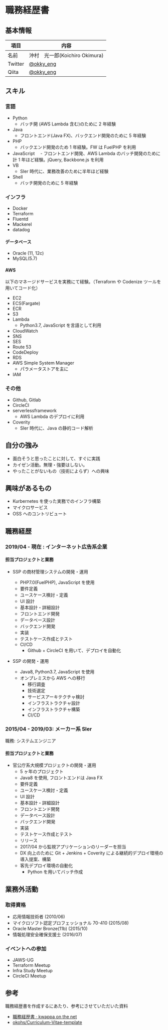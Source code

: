 # 職務経歴書

## 基本情報

| 項目    | 内容                                      |
| ------- | ----------------------------------------- |
| 名前    | 沖村　光一郎(Koichiro Okimura)            |
| Twitter | [@okky_eng](https://twitter.com/okky_eng) |
| Qiita   | [@okky_eng](https://qiita.com/okky_eng)   |

## スキル

### 言語

- Python
  - バッチ開 (AWS Lambda 含む)のために 2 年経験
- Java
  - フロントエンド(Java FX)、バックエンド開発のために 5 年経験
- PHP
  - バックエンド開発のため 1 年経験。FW は FuelPHP を利用
- JavaScript
  　- フロントエンド開発、AWS Lambda のバッチ開発のために 計 1 年ほど経験。jQuery, Backbone.js を利用
- VB
  - SIer 時代に、業務改善のために半年ほど経験
- Shell
  - バッチ開発のために 5 年経験

### インフラ

- Docker
- Terraform
- Fluentd
- Mackerel
- datadog

#### データベース

- Oracle (11, 12c)
- MySQL(5.7)

#### AWS

以下のマネージドサービスを実務にて経験。（Terraform や Codenize ツールを用いてコード化）

- EC2
- ECS(Fargate)
- ECR
- S3
- Lambda
  - Python3.7, JavaScript を言語として利用
- CloudWatch
- SNS
- SES
- Route 53
- CodeDeploy
- RDS
- AWS Simple System Manager
  - パラメータストアを主に
- IAM

### その他

- Github, Gitlab
- CircleCI
- serverlessframework
  - AWS Lambda のデプロイに利用
- Coverity
  - SIer 時代に、Java の静的コード解析

## 自分の強み

- 面白そうと思ったことに対して、すぐに実践
- カイゼン活動。無理・強要はしない。
- やったことがないもの（技術によらず）への興味

## 興味があるもの

- Kurbernetes を使った実務でのインフラ構築
- マイクロサービス
- OSS へのコントリビュート

## 職務経歴

### 2019/04 - 現在 : インターネット広告系企業

#### 担当プロジェクトと業務

- SSP の商材管理システムの開発・運用

  - PHP7.0(FuelPHP), JavaScript を使用
  - 要件定義
  - ユースケース検討・定義
  - UI 設計
  - 基本設計・詳細設計
  - フロントエンド開発
  - データベース設計
  - バックエンド開発
  - 実装
  - テストケース作成とテスト
  - CI/CD
    - Github + CircleCI を用いて、デプロイを自動化

- SSP の開発・運用
  - Java8, Python3.7, JavaScript を使用
  - オンプレミスから AWS への移行
    - 移行調査
    - 技術選定
    - サービスアーキテクチャ検討
    - インフラストラクチャ設計
    - インフラストラクチャ構築
    - CI/CD

### 2015/04 - 2019/03: メーカー系 SIer

職務: システムエンジニア

#### 担当プロジェクトと業務

- 官公庁系大規模プロジェクトの開発・運用
  - 5 ヶ年のプロジェクト
  - Java8 を使用, フロントエンドは Java FX
  - 要件定義
  - ユースケース検討・定義
  - UI 設計
  - 基本設計・詳細設計
  - フロントエンド開発
  - データベース設計
  - バックエンド開発
  - 実装
  - テストケース作成とテスト
  - リリース
  - 2017/04 から監視アプリケーションのリーダーを担当
  - DX 向上のために Git + Jenkins + Coverity による継続的デプロイ環境の導入提案、構築
  - 客先デプロイ環境の自動化
    - Python を用いてバッチ作成

## 業務外活動

### 取得資格

- 応用情報技術者 (2010/06)
- マイクロソフト認定プロフェッショナル 70-410 (2015/08)
- Oracle Master Bronze(11b) (2015/10)
- 情報処理安全確保支援士 (2016/07)

### イベントへの参加

- JAWS-UG
- Terraform Meetup
- Infra Study Meetup
- CircleCI Meetup

## 参考

職務経歴書を作成するにあたり、参考にさせていただいた資料

- [職務経歴書 · kwappa on the net](https://kwappa.github.io/logs/resume/)
- [okohs/Curriculum-Vitae-template](https://github.com/okohs/Curriculum-Vitae-template)
